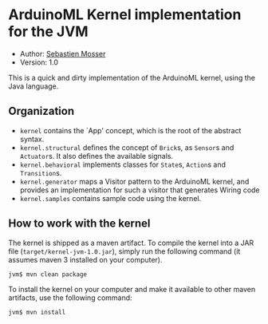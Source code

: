 # ArduinoML Kernel implementation for the JVM

  * Author: [Sebastien Mosser](mailto?mosser@i3s.unice.fr)
  * Version: 1.0

This is a quick and dirty implementation of the ArduinoML kernel, using the Java language.

## Organization

  * `kernel` contains the `App' concept, which is the root of the abstract syntax.
  * `kernel.structural` defines the concept of `Brick`s, as `Sensor`s and `Actuator`s. It also defines the available
     signals.
  * `kernel.behavioral` implements classes for `State`s, `Action`s and `Transition`s.
  * `kernel.generator` maps a Visitor pattern to the ArduinoML kernel, and provides an implementation for such a visitor
    that generates Wiring code
  * `kernel.samples` contains sample code using the kernel.

## How to work with the kernel

The kernel is shipped as a maven artifact. To compile the kernel into a JAR file (`target/kernel-jvm-1.0.jar`), simply
run the following command (it assumes maven 3 installed on your computer).

    jvm$ mvn clean package

To install the kernel on your computer and make it available to other maven artifacts, use the following command:

    jvm$ mvn install

